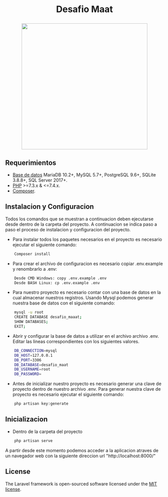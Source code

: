 # <p align="center">Desafio Maat</p>

<p align="center"><a href="https://laravel.com" target="_blank"><img src="https://raw.githubusercontent.com/laravel/art/master/logo-lockup/5%20SVG/2%20CMYK/1%20Full%20Color/laravel-logolockup-cmyk-red.svg" width="400"></a></p>

## Requerimientos

-   [Base de datos](https://laravel.com/docs/9.x/database#introduction) MariaDB 10.2+, MySQL 5.7+, PostgreSQL 9.6+, SQLite 3.8.8+, SQL Server 2017+.
-   [PHP](https://windows.php.net/downloads/releases/archives/) >=7.3.x & <=7.4.x.
-   [Composer](https://getcomposer.org/).

## Instalacion y Configuracion

Todos los comandos que se muestran a continuacion deben ejecutarse desde dentro de la carpeta del proyecto. A continuacion se indica paso a paso el proceso de instalacion y configuracion del proyecto.

-   Para instalar todos los paquetes necesarios en el proyecto es necesario ejecutar el siguiente comando:

```bash
    Composer install
```

-   Para crear el archivo de configuracion es necesario copiar .env.example y renombrarlo a .env:

```bash
    Desde CMD Windows: copy .env.example .env
    Desde BASH Linux: cp .env.example .env
```

-   Para nuestro proyecto es necesario contar con una base de datos en la cual almacenar nuestros registros. Usando Mysql podemos generar nuestra base de datos con el siguiente comando:

```bash
    mysql -u root
    CREATE DATABASE desafio_maaat;
    SHOW DATABASES;
    EXIT;
```

-   Abrir y configurar la base de datos a utilizar en el archivo archivo .env. Editar las lineas correspondientes con los siguientes valores.

```bash
    DB_CONNECTION=mysql
    DB_HOST=127.0.0.1
    DB_PORT=3306
    DB_DATABASE=desafio_maat
    DB_USERNAME=root
    DB_PASSWORD=
```

-   Antes de inicializar nuestro proyecto es necesario generar una clave de proyecto dentro de nuestro archivo .env. Para generar nuestra clave de proyecto es necesario ejecutar el siguiente comando:

```bash
    php artisan key:generate
```

## Inicializacion

-   Dentro de la carpeta del proyecto

```bash
    php artisan serve
```

A partir desde este momento podemos acceder a la aplicacion atraves de un navegador web con la siguiente direccion url "http://localhost:8000/"

## License

The Laravel framework is open-sourced software licensed under the [MIT license](https://opensource.org/licenses/MIT).
